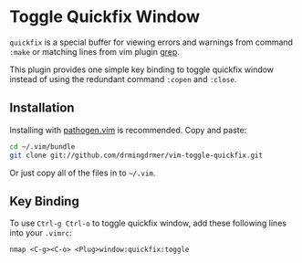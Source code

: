 # Toggle Quickfix Window

`quickfix` is a special buffer for viewing errors and warnings from command
`:make` or matching lines from vim plugin [grep][grep].

This plugin provides one simple key binding to toggle quickfix window
instead of using the redundant command `:copen` and `:close`.

##  Installation

Installing with [pathogen.vim](https://github.com/tpope/vim-pathogen)
 is recommended. Copy and paste:

```sh
cd ~/.vim/bundle
git clone git://github.com/drmingdrmer/vim-toggle-quickfix.git
```

Or just copy all of the files in to `~/.vim`.

## Key Binding

To use `Ctrl-g Ctrl-o` to toggle quickfix window,
add these following lines into your `.vimrc`:

```
nmap <C-g><C-o> <Plug>window:quickfix:toggle
```

[grep]: https://github.com/vim-scripts/grep.vim.git
